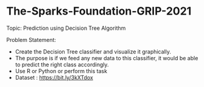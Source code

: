 # The-Sparks-Foundation-GRIP-2021

Topic: Prediction using Decision Tree Algorithm

Problem Statement:

* Create the Decision Tree classifier and visualize it graphically.
* The purpose is if we feed any new data to this classifier, it would be able to predict the right class accordingly.
* Use R or Python or perform this task
* Dataset : https://bit.ly/3kXTdox
